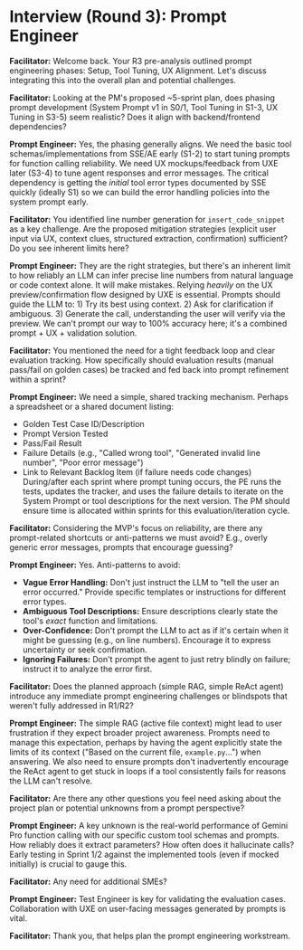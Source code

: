 # Interview (Round 3): Prompt Engineer

**Facilitator:** Welcome back. Your R3 pre-analysis outlined prompt engineering phases: Setup, Tool Tuning, UX Alignment. Let\'s discuss integrating this into the overall plan and potential challenges.

**Facilitator:** Looking at the PM\'s proposed ~5-sprint plan, does phasing prompt development (System Prompt v1 in S0/1, Tool Tuning in S1-3, UX Tuning in S3-5) seem realistic? Does it align with backend/frontend dependencies?

**Prompt Engineer:** Yes, the phasing generally aligns. We need the basic tool schemas/implementations from SSE/AE early (S1-2) to start tuning prompts for function calling reliability. We need UX mockups/feedback from UXE later (S3-4) to tune agent responses and error messages. The critical dependency is getting the *initial* tool error types documented by SSE quickly (ideally S1) so we can build the error handling policies into the system prompt early.

**Facilitator:** You identified line number generation for `insert_code_snippet` as a key challenge. Are the proposed mitigation strategies (explicit user input via UX, context clues, structured extraction, confirmation) sufficient? Do you see inherent limits here?

**Prompt Engineer:** They are the right strategies, but there\'s an inherent limit to how reliably an LLM can infer precise line numbers from natural language or code context alone. It will make mistakes. Relying *heavily* on the UX preview/confirmation flow designed by UXE is essential. Prompts should guide the LLM to: 1) Try its best using context. 2) Ask for clarification if ambiguous. 3) Generate the call, understanding the user will verify via the preview. We can\'t prompt our way to 100% accuracy here; it\'s a combined prompt + UX + validation solution.

**Facilitator:** You mentioned the need for a tight feedback loop and clear evaluation tracking. How specifically should evaluation results (manual pass/fail on golden cases) be tracked and fed back into prompt refinement within a sprint?

**Prompt Engineer:** We need a simple, shared tracking mechanism. Perhaps a spreadsheet or a shared document listing:
*   Golden Test Case ID/Description
*   Prompt Version Tested
*   Pass/Fail Result
*   Failure Details (e.g., \"Called wrong tool\", \"Generated invalid line number\", \"Poor error message\")
*   Link to Relevant Backlog Item (if failure needs code changes)
During/after each sprint where prompt tuning occurs, the PE runs the tests, updates the tracker, and uses the failure details to iterate on the System Prompt or tool descriptions for the next version. The PM should ensure time is allocated within sprints for this evaluation/iteration cycle.

**Facilitator:** Considering the MVP\'s focus on reliability, are there any prompt-related shortcuts or anti-patterns we must avoid? E.g., overly generic error messages, prompts that encourage guessing?

**Prompt Engineer:** Yes. Anti-patterns to avoid:
*   **Vague Error Handling:** Don\'t just instruct the LLM to \"tell the user an error occurred.\" Provide specific templates or instructions for different error types.
*   **Ambiguous Tool Descriptions:** Ensure descriptions clearly state the tool\'s *exact* function and limitations.
*   **Over-Confidence:** Don\'t prompt the LLM to act as if it\'s certain when it might be guessing (e.g., on line numbers). Encourage it to express uncertainty or seek confirmation.
*   **Ignoring Failures:** Don\'t prompt the agent to just retry blindly on failure; instruct it to analyze the error first.

**Facilitator:** Does the planned approach (simple RAG, simple ReAct agent) introduce any immediate prompt engineering challenges or blindspots that weren\'t fully addressed in R1/R2?

**Prompt Engineer:** The simple RAG (active file context) might lead to user frustration if they expect broader project awareness. Prompts need to manage this expectation, perhaps by having the agent explicitly state the limits of its context (\"Based on the current file, `example.py`...\") when answering. We also need to ensure prompts don\'t inadvertently encourage the ReAct agent to get stuck in loops if a tool consistently fails for reasons the LLM can\'t resolve.

**Facilitator:** Are there any other questions you feel need asking about the project plan or potential unknowns from a prompt perspective?

**Prompt Engineer:** A key unknown is the real-world performance of Gemini Pro function calling with our specific custom tool schemas and prompts. How reliably does it extract parameters? How often does it hallucinate calls? Early testing in Sprint 1/2 against the implemented tools (even if mocked initially) is crucial to gauge this.

**Facilitator:** Any need for additional SMEs?

**Prompt Engineer:** Test Engineer is key for validating the evaluation cases. Collaboration with UXE on user-facing messages generated by prompts is vital.

**Facilitator:** Thank you, that helps plan the prompt engineering workstream. 